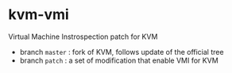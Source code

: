 # kvm-vmi
Virtual Machine Instrospection patch for KVM

- branch `master` : fork of KVM, follows update of the official tree
- branch `patch` : a set of modification that enable VMI for KVM
